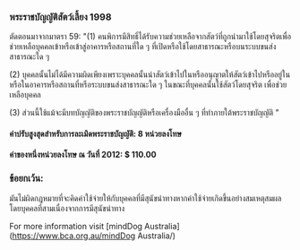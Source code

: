 ### พระราชบัญญัติสัตว์เลี้ยง 1998

ตัดตอนมาจากมาตรา 59:
"(1) คนพิการมีสิทธิ์ได้รับความช่วยเหลือจากสัตว์ที่ถูกนำมาใช้โดยสุจริตเพื่อช่วยเหลือบุคคลเข้าหรือเข้าสู่อาคารหรือสถานที่ใด ๆ ที่เปิดหรือใช้โดยสาธารณะหรือบนระบบขนส่งสาธารณะใด ๆ

(2) บุคคลนั้นไม่ได้มีความผิดเพียงเพราะบุคคลนั้นนำสัตว์เข้าไปในหรืออนุญาตให้สัตว์เข้าไปหรืออยู่ในหรือในอาคารหรือสถานที่หรือระบบขนส่งสาธารณะใด ๆ ในขณะที่บุคคลนั้นใช้สัตว์โดยสุจริต เพื่อช่วยเหลือบุคคล

(3) ส่วนนี้ใช้แม้จะมีบทบัญญัติของพระราชบัญญัติหรือเครื่องมืออื่น ๆ ที่ทำภายใต้พระราชบัญญัติ "

#### ค่าปรับสูงสุดสำหรับการละเมิดพระราชบัญญัติ: 8 หน่วยลงโทษ

#### ค่าของหนึ่งหน่วยลงโทษ ณ วันที่ 2012: $ 110.00

### ข้อยกเว้น:
มันไม่ผิดกฎหมายที่จะคิดค่าใช้จ่ายให้กับบุคคลที่มีสุนัขนำทางหากค่าใช้จ่ายเกิดขึ้นอย่างสมเหตุสมผลโดยบุคคลที่สามเนื่องจากการมีสุนัขนำทาง

For more information visit [mindDog Australia](https://www.bca.org.au/mindDog Australia/)